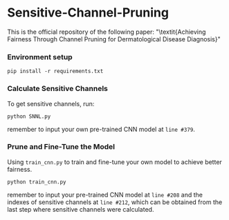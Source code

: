 # Sensitive-Channel-Pruning

This is the official repository of the following paper: "\textit{Achieving Fairness Through Channel Pruning for Dermatological Disease Diagnosis}"

### Environment setup
```
pip install -r requirements.txt
```

### Calculate Sensitive Channels
To get sensitive channels, run: 
```
python SNNL.py
```
remember to input your own pre-trained CNN model at ```line #379```.

### Prune and Fine-Tune the Model
Using ```train_cnn.py``` to train and fine-tune your own model to achieve better fairness.
```
python train_cnn.py
```
remember to input your pre-trained CNN model at ```line #208``` and the indexes of sensitive channels at ```line #212```, which can be obtained from the last step where sensitive channels were calculated.

